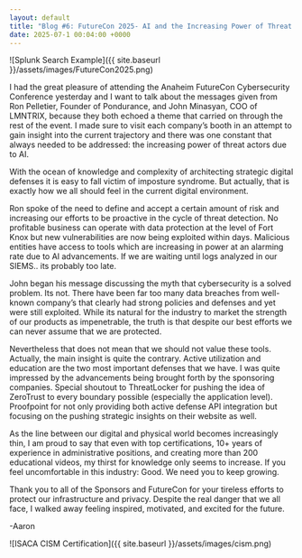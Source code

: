 ```yaml
---
layout: default
title: "Blog #6: FutureCon 2025- AI and the Increasing Power of Threat Actors"
date: 2025-07-1 00:04:00 +0000
---
```


!\[Splunk Search Example]({{ site.baseurl }}/assets/images/FutureCon2025.png)

I had the great pleasure of attending the Anaheim FutureCon Cybersecurity Conference yesterday and I want to talk about the messages given from Ron Pelletier, Founder of Pondurance, and John Minasyan, COO of LMNTRIX, because they both echoed a theme that carried on through the rest of the event. I made sure to visit each company’s booth in an attempt to gain insight into the current trajectory and there was one constant that always needed to be addressed: the increasing power of threat actors due to AI.

With the ocean of knowledge and complexity of architecting strategic digital defenses it is easy to fall victim of imposture syndrome. But actually, that is exactly how we all should feel in the current digital environment.  

Ron spoke of the need to define and accept a certain amount of risk and increasing our efforts to be proactive in the cycle of threat detection. No profitable business can operate with data protection at the level of Fort Knox but new vulnerabilities are now being exploited within days. Malicious entities have access to tools which are increasing in power at an alarming rate due to AI advancements. If we are waiting until logs analyzed in our SIEMS.. its probably too late.

John began his message discussing the myth that cybersecurity is a solved problem. Its not. There have been far too many data breaches from well-known company’s that clearly had strong policies and defenses and yet were still exploited. While its natural for the industry to market the strength of our products as impenetrable, the truth is that despite our best efforts we can never assume that we are protected.

Nevertheless that does not mean that we should not value these tools. Actually, the main insight is quite the contrary. Active utilization and education are the two most important defenses that we have. I was quite impressed by the advancements being brought forth by the sponsoring companies. Special shoutout to ThreatLocker for pushing the idea of ZeroTrust to every boundary possible (especially the application level). Proofpoint for not only providing both active defense API integration but focusing on the pushing strategic insights on their website as well.

As the line between our digital and physical world becomes increasingly thin, I am proud to say that even with top certifications, 10+ years of experience in administrative positions, and creating more than 200 educational videos, my thirst for knowledge only seems to increase. If you feel uncomfortable in this industry: Good. We need you to keep growing. 

Thank you to all of the Sponsors and FutureCon for your tireless efforts to protect our infrastructure and privacy. Despite the real danger that we all face, I walked away feeling inspired, motivated, and excited for the future.

-Aaron


!\[ISACA CISM Certification]({{ site.baseurl }}/assets/images/cism.png)




